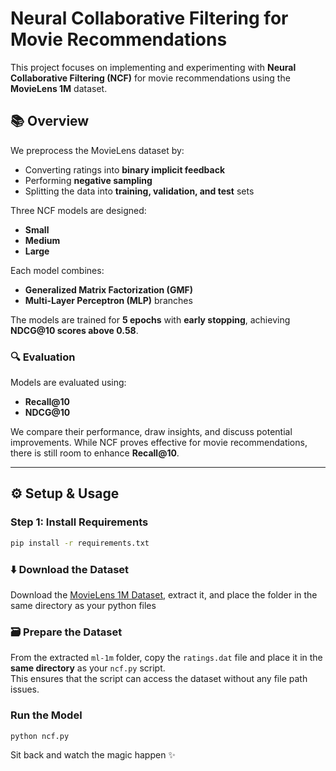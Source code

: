 # Neural Collaborative Filtering for Movie Recommendations

This project focuses on implementing and experimenting with **Neural Collaborative Filtering (NCF)** for movie recommendations using the **MovieLens 1M** dataset.

## 📚 Overview

We preprocess the MovieLens dataset by:

- Converting ratings into **binary implicit feedback**
- Performing **negative sampling**
- Splitting the data into **training, validation, and test** sets

Three NCF models are designed:

- **Small**
- **Medium**
- **Large**

Each model combines:
- **Generalized Matrix Factorization (GMF)**
- **Multi-Layer Perceptron (MLP)** branches

The models are trained for **5 epochs** with **early stopping**, achieving **NDCG@10 scores above 0.58**.

### 🔍 Evaluation

Models are evaluated using:
- **Recall@10**
- **NDCG@10**

We compare their performance, draw insights, and discuss potential improvements. While NCF proves effective for movie recommendations, there is still room to enhance **Recall@10**.

---

## ⚙️ Setup & Usage

### Step 1: Install Requirements

```bash
pip install -r requirements.txt
```
### ⬇️ Download the Dataset
Download the [MovieLens 1M Dataset](https://grouplens.org/datasets/movielens/1m/), extract it, and place the folder in the same directory as your python files

### 🗃️ Prepare the Dataset
From the extracted `ml-1m` folder, copy the `ratings.dat` file and place it in the **same directory** as your `ncf.py` script.  
This ensures that the script can access the dataset without any file path issues.

### Run the Model
```bash
python ncf.py
```
Sit back and watch the magic happen ✨
